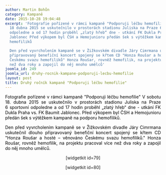 ```yaml
---
author: Martin Bohůn
category: Kampaně
date: 2015-10-28 19:04:48
excerpt: 'Fotografie pořízené v rámci kampaně "Podporuji léčbu hemofilie" V sobotu
  18 dubna 2015 se uskutečnilo v prostorách stadionu Juliska na Praze 6 sportovní
  odpoledne a od 17 hodin proběhl „zlatý hřeb“ dne - utkání FK Dukla Praha vs FK Baumit
  Jablonec Před výkopem byl ČSH a Hemojunioru předán šek s výtěžkem kampaně na podporu
  hemofiliků

  Den před vyvrcholením kampaně se v Žižkovském divadle Járy Cimrmana uskutečnil dlouho
  připravovaný benefiční koncert spojený se křtem CD "Honza Roušar a hosté – věnováno
  Českému svazu hemofiliků" Honza Roušar, rovněž hemofilik, na projektu pracoval více
  než dva roky a zapojil do něj mnoho umělců'
joomla_id: 249
joomla_url: druhy-rocnik-kampane-podporuji-lecbu-hemofilie
layout: post
title: Druhý ročník kampaně "Podporuji léčbu hemofilie"
---
```


<p style="text-align: justify;">
 <span style="color: #000000;">
  Fotografie pořízené v rámci kampaně "Podporuji léčbu hemofilie" V sobotu 18. dubna 2015 se uskutečnilo v prostorách stadionu Juliska na Praze 6 sportovní odpoledne a od 17 hodin proběhl „zlatý hřeb“ dne - utkání FK Dukla Praha vs. FK Baumit Jablonec. Před výkopem byl ČSH a Hemojunioru předán šek s výtěžkem kampaně na podporu hemofiliků.
 </span>
</p>
<p style="text-align: justify;">
 <span style="color: #000000;">
  Den před vyvrcholením kampaně se v Žižkovském divadle Járy Cimrmana uskutečnil dlouho připravovaný benefiční koncert spojený se křtem CD "Honza Roušar a hosté – věnováno Českému svazu hemofiliků." Honza Roušar, rovněž hemofilik, na projektu pracoval více než dva roky a zapojil do něj mnoho umělců.
 </span>
</p>
<p style="text-align: center;">
 <span style="text-align: center;">
  [widgetkit id=79]
 </span>
</p>
<p style="text-align: center;">
 <span>
  <span>
   [widgetkit id=80]
  </span>
  <br/>
 </span>
</p>